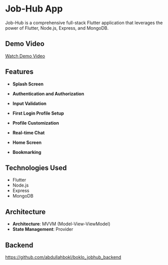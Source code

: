# Job-Hub App

Job-Hub is a comprehensive full-stack Flutter application that leverages the power of Flutter, Node.js, Express, and MongoDB.

## Demo Video

[Watch Demo Video](https://drive.google.com/file/d/1FzZiJvblUbaJRt4G9fTcz6Ioz0WWRTxG/view?usp=sharing)

## Features

- **Splash Screen**
  
- **Authentication and Authorization**
  
- **Input Validation**
  
- **First Login Profile Setup**
  
- **Profile Customization**
  
- **Real-time Chat**
  
- **Home Screen**
  
- **Bookmarking**

## Technologies Used

- Flutter
- Node.js
- Express
- MongoDB

## Architecture

- **Architecture**: MVVM (Model-View-ViewModel)
- **State Management**: Provider

## Backend
https://github.com/abdullahbokl/boklo_jobhub_backend
